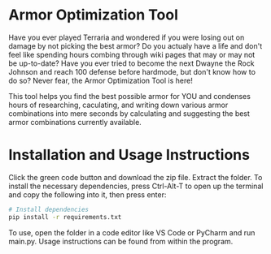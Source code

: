 # Armor Optimization Tool
Have you ever played Terraria and wondered if you were losing out on damage by not picking the best armor? Do you actualy have a life and don't feel like spending hours combing through wiki pages that may or may not be up-to-date? Have you ever tried to become the next Dwayne the Rock Johnson and reach 100 defense before hardmode, but don't know how to do so? Never fear, the Armor Optimization Tool is here!

This tool helps you find the best possible armor for YOU and condenses hours of researching, caculating, and writing down various armor combinations into mere seconds by calculating and suggesting the best armor combinations currently available.

# Installation and Usage Instructions
Click the green code button and download the zip file. Extract the folder. To install the necessary dependencies, press Ctrl-Alt-T to open up the terminal and copy the following into it, then press enter:

```bash
# Install dependencies
pip install -r requirements.txt
```

To use, open the folder in a code editor like VS Code or PyCharm and run main.py. Usage instructions can be found from within the program.
